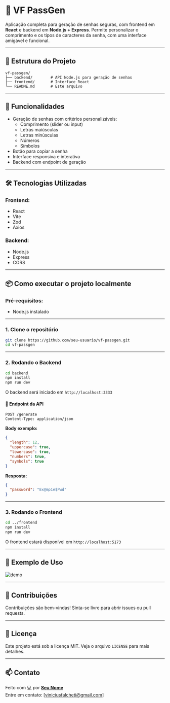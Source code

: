 # 🔐 VF PassGen

Aplicação completa para geração de senhas seguras, com frontend em **React** e backend em **Node.js + Express**. Permite personalizar o comprimento e os tipos de caracteres da senha, com uma interface amigável e funcional.

---

## 📁 Estrutura do Projeto

```
vf-passgen/
├── backend/        # API Node.js para geração de senhas
├── frontend/       # Interface React
└── README.md       # Este arquivo
```

---

## 🚀 Funcionalidades

- Geração de senhas com critérios personalizáveis:
  - Comprimento (slider ou input)
  - Letras maiúsculas
  - Letras minúsculas
  - Números
  - Símbolos
- Botão para copiar a senha
- Interface responsiva e interativa
- Backend com endpoint de geração

---

## 🛠️ Tecnologias Utilizadas

### Frontend:
- React
- Vite
- Zod
- Axios

### Backend:
- Node.js
- Express
- CORS

---

## 📦 Como executar o projeto localmente

### Pré-requisitos:
- Node.js instalado

---

### 1. Clone o repositório

```bash
git clone https://github.com/seu-usuario/vf-passgen.git
cd vf-passgen
```

---

### 2. Rodando o Backend

```bash
cd backend
npm install
npm run dev
```

O backend será iniciado em `http://localhost:3333`

#### 🔄 Endpoint da API

```http
POST /generate
Content-Type: application/json
```

**Body exemplo:**

```json
{
  "length": 12,
  "uppercase": true,
  "lowercase": true,
  "numbers": true,
  "symbols": true
}
```

**Resposta:**

```json
{
  "password": "Ex@mp1e$Pwd"
}
```

---

### 3. Rodando o Frontend

```bash
cd ../frontend
npm install
npm run dev
```

O frontend estará disponível em `http://localhost:5173`

---

## 🧪 Exemplo de Uso

![demo](https://user-images.githubusercontent.com/seu-usuario/exemplo.gif)

---

## 🙋 Contribuições

Contribuições são bem-vindas! Sinta-se livre para abrir issues ou pull requests.

---

## 📄 Licença

Este projeto está sob a licença MIT. Veja o arquivo `LICENSE` para mais detalhes.

---

## 📫 Contato

Feito com 💻 por **[Seu Nome](https://github.com/ViniciusFalcheti)**  
Entre em contato: [viniciusfalcheti@gmail.com]
